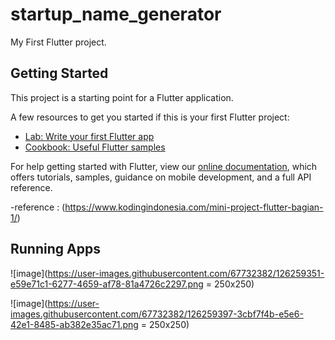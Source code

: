 # startup_name_generator

My First Flutter project.

## Getting Started

This project is a starting point for a Flutter application.

A few resources to get you started if this is your first Flutter project:

- [Lab: Write your first Flutter app](https://flutter.dev/docs/get-started/codelab)
- [Cookbook: Useful Flutter samples](https://flutter.dev/docs/cookbook)

For help getting started with Flutter, view our
[online documentation](https://flutter.dev/docs), which offers tutorials,
samples, guidance on mobile development, and a full API reference.

-reference : (https://www.kodingindonesia.com/mini-project-flutter-bagian-1/)


## Running Apps

![image](https://user-images.githubusercontent.com/67732382/126259351-e59e71c1-6277-4659-af78-81a4726c2297.png = 250x250)

![image](https://user-images.githubusercontent.com/67732382/126259397-3cbf7f4b-e5e6-42e1-8485-ab382e35ac71.png = 250x250)

